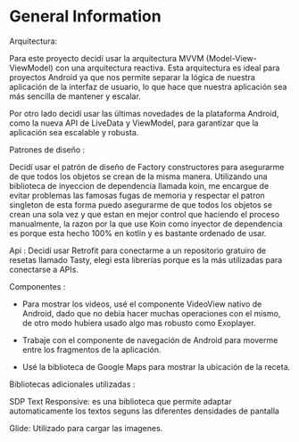 # General Information 

Arquitectura: 

Para este proyecto decidí usar la arquitectura MVVM (Model-View-ViewModel) con una arquitectura reactiva. Esta arquitectura es ideal para proyectos Android ya que nos permite separar la lógica de nuestra aplicación de la interfaz de usuario, lo que hace que nuestra aplicación sea más sencilla de mantener y escalar.

Por otro lado decidí usar las últimas novedades de la plataforma Android, como la nueva API de LiveData y ViewModel, para garantizar que la aplicación sea escalable y robusta. 

Patrones de diseño : 

Decidí usar el patrón de diseño de Factory constructores para asegurarme de que todos los objetos se crean de la misma manera. 
Utilizando una biblioteca de inyeccion de dependencia llamada koin, me encargue de evitar problemas las famosas fugas de memoria y respectar el patron singleton de esta forma puedo asegurarme de que todos los objetos se crean una sola vez y que estan en mejor control que haciendo el proceso manualmente, la razon por la que use Koin como inyector de dependencia es porque esta hecho 100% en kotlin y es bastante ordenado de usar.

Api : 
Decidí usar Retrofit para conectarme a un repositorio gratuiro de resetas llamado Tasty, elegi esta librerías porque es la más utilizadas para conectarse a APIs.

Componentes : 

* Para mostrar los videos, usé el componente VideoView nativo de Android, dado que no debia hacer muchas operaciones con el mismo, de otro modo hubiera usado algo mas robusto como Exoplayer.

* Trabaje con el componente de navegación de Android para moverme entre los fragmentos de la aplicación.

* Usé la biblioteca de Google Maps para mostrar la ubicación de la receta.

Bibliotecas adicionales utilizadas : 

SDP Text Responsive: es una biblioteca que permite adaptar automaticamente los textos seguns las diferentes densidades de pantalla 
    
Glide: Utilizado para cargar las imagenes.


